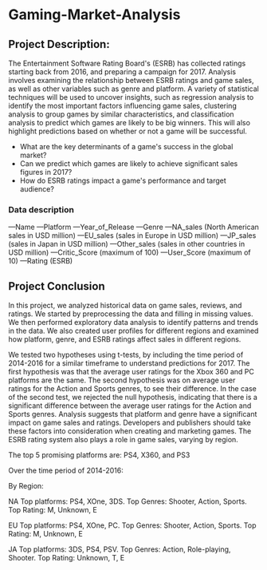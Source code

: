# Gaming-Market-Analysis

## Project Description:

The Entertainment Software Rating Board's (ESRB) has collected ratings starting back from 2016, and preparing a campaign for 2017. Analysis involves examining the relationship between ESRB ratings and game sales, as well as other variables such as genre and platform. A variety of statistical techniques will be used to uncover insights, such as regression analysis to identify the most important factors influencing game sales, clustering analysis to group games by similar characteristics, and classification analysis to predict which games are likely to be big winners. This will also highlight predictions based on whether or not a game will be successful. 

- What are the key determinants of a game's success in the global market?
- Can we predict which games are likely to achieve significant sales figures in 2017?
- How do ESRB ratings impact a game's performance and target audience?

### Data description
—Name 
—Platform 
—Year_of_Release 
—Genre 
—NA_sales (North American sales in USD million) 
—EU_sales (sales in Europe in USD million) 
—JP_sales (sales in Japan in USD million) 
—Other_sales (sales in other countries in USD million) 
—Critic_Score (maximum of 100) 
—User_Score (maximum of 10) 
—Rating (ESRB)

## Project Conclusion

In this project, we analyzed historical data on game sales, reviews, and ratings. We started by preprocessing the data and filling in missing values. We then performed exploratory data analysis to identify patterns and trends in the data. We also created user profiles for different regions and examined how platform, genre, and ESRB ratings affect sales in different regions.

We tested two hypotheses using t-tests, by including the time period of 2014-2016 for a similar timeframe to understand predictions for 2017. The first hypothesis was that the average user ratings for the Xbox 360 and PC platforms are the same. The second hypothesis was on average user ratings for the Action and Sports genres, to see their difference.  In the case of the second test, we rejected the null hypothesis, indicating that there is a significant difference between the average user ratings for the Action and Sports genres. Analysis suggests that platform and genre have a significant impact on game sales and ratings. Developers and publishers should take these factors into consideration when creating and marketing games. The ESRB rating system also plays a role in game sales, varying by region. 

The top 5 promising platforms are: PS4, X360, and PS3

Over the time period of 2014-2016:

By Region:

NA
Top platforms: PS4, XOne, 3DS.
Top Genres: Shooter, Action, Sports.
Top Rating: M, Unknown, E

EU
Top platforms: PS4, XOne, PC.
Top Genres: Shooter, Action, Sports.
Top Rating: M, Unknown, E

JA
Top platforms: 3DS, PS4, PSV.
Top Genres: Action, Role-playing, Shooter.
Top Rating: Unknown, T, E

